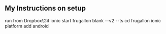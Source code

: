 
## My Instructions on setup
run from Dropbox\Git
ionic start frugallon blank --v2 --ts
cd frugallon
ionic platform add android